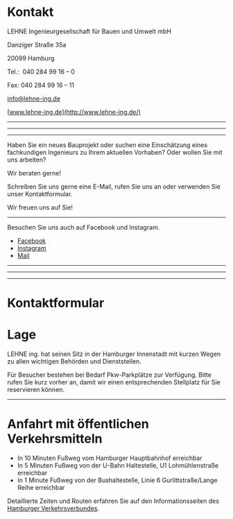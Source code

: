 # Kontakt

LEHNE Ingenieurgesellschaft für Bauen und Umwelt mbH

Danziger Straße 35a

20099 Hamburg

Tel.:  040 284 99 16 – 0

Fax: 040 284 99 16 – 11

[info@lehne-ing.de](mailto:info@lehne-ing.de)

[www.lehne-ing.de](http://www.lehne-ing.de/)

---

---

---

Haben Sie ein neues 
Bauprojekt oder suchen eine Einschätzung eines fachkundigen Ingenieurs 
zu Ihrem aktuellen Vorhaben? Oder wollen Sie mit uns arbeiten?

Wir beraten gerne!

Schreiben Sie uns gerne eine E-Mail, rufen Sie uns an oder verwenden Sie unser Kontaktformular.

Wir freuen uns auf Sie!

---

Besuchen Sie uns auch auf Facebook und Instagram.

- [Facebook](http://www.facebook.com/lehne.ing)
- [Instagram](http://www.instagram.com/lehne.ing/)
- [Mail](mailto:%20info@lehne-ing.de)

---

---

---

# Kontaktformular

# Lage

LEHNE ing. hat seinen Sitz in der Hamburger Innenstadt mit kurzen Wegen zu allen wichtigen Behörden und Dienststellen.

Für Besucher bestehen bei Bedarf 
Pkw-Parkplätze zur Verfügung. Bitte rufen Sie kurz vorher an, damit wir 
einen entsprechenden Stellplatz für Sie reservieren können.

---

# Anfahrt mit öffentlichen Verkehrsmitteln

- In 10 Minuten Fußweg vom Hamburger Hauptbahnhof erreichbar
- In 5 Minuten Fußweg von der U-Bahn Haltestelle, U1 Lohmühlenstraße erreichbar
- In 1 Minute Fußweg von der Bushaltestelle, Linie 6 Gurlittstraße/Lange Reihe erreichbar

Detaillierte Zeiten und Routen erfahren Sie auf den Informationsseiten des [Hamburger Verkehrsverbundes](http://www.hvv.de/en/).